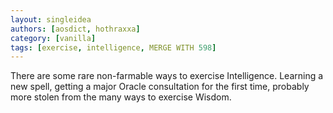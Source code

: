 ```yaml
---
layout: singleidea
authors: [aosdict, hothraxxa]
category: [vanilla]
tags: [exercise, intelligence, MERGE WITH 598]
---
```

There are some rare non-farmable ways to exercise Intelligence. Learning a new spell, getting a major Oracle consultation for the first time, probably more stolen from the many ways to exercise Wisdom.
